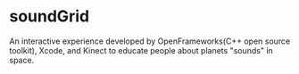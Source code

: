 # soundGrid
An interactive experience developed by OpenFrameworks(C++ open source toolkit), Xcode, and Kinect to educate people about planets "sounds" in space. 
